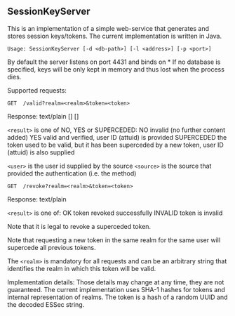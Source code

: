  SessionKeyServer
------------------

This is an implementation of a simple web-service that generates and
stores session keys/tokens. The current implementation is written in
Java.

    Usage: SessionKeyServer [-d <db-path>] [-l <address>] [-p <port>]

By default the server listens on port 4431 and binds on *
If no database is specified, keys will be only kept in memory and
thus lost when the process dies.


Supported requests:

    GET  /valid?realm=<realm>&token=<token>

Response: text/plain
    <result>
    [<user>]
    [<source>]

`<result>`  is one of NO, YES or SUPERCEDED:
NO          invalid (no further content added)
YES         valid and verified, user ID (attuid) is provided
SUPERCEDED  the token used to be valid, but it has been superceded by
            a new token, user ID (attuid) is also supplied

`<user>`   is the user id supplied by the source
`<source>` is the source that provided the authentication (i.e. the
	   method)


    GET  /revoke?realm=<realm>&token=<token>

Response: text/plain
    <result>

`<result>` is one of:
OK       token revoked successfully
INVALID  token is invalid

Note that it is legal to revoke a superceded token.


Note that requesting a new token in the same realm for the same user
will supercede all previous tokens.

The `<realm>` is mandatory for all requests and can be an arbitrary
string that identifies the realm in which this token will be valid.


Implementation details:
Those details may change at any time, they are not guaranteed. The
current implementation uses SHA-1 hashes for tokens and internal
representation of realms. The token is a hash of a random UUID and the
decoded ESSec string.
